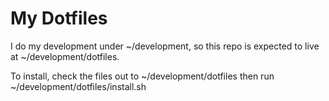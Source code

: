 My Dotfiles
===========

I do my development under ~/development, so this repo is expected to live at
~/development/dotfiles.

To install, check the files out to ~/development/dotfiles then run
~/development/dotfiles/install.sh
